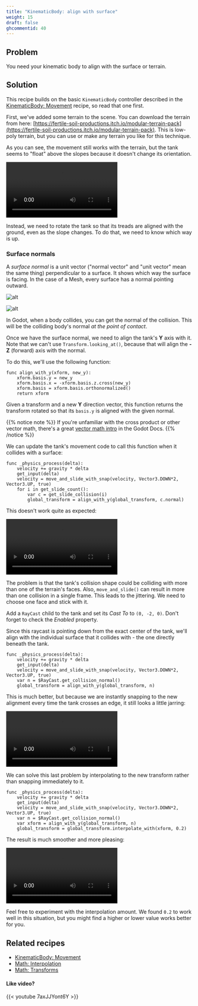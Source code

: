 ```yaml
---
title: "KinematicBody: align with surface"
weight: 15
draft: false
ghcommentid: 40
---
```


## Problem

You need your kinematic body to align with the surface or terrain.

## Solution

This recipe builds on the basic `KinematicBody` controller described in the [KinematicBody: Movement](/godot_recipes/3d/kinematic_body/) recipe, so read that one first.

First, we've added some terrain to the scene. You can download the terrain from here: [https://fertile-soil-productions.itch.io/modular-terrain-pack](https://fertile-soil-productions.itch.io/modular-terrain-pack). This is low-poly terrain, but you can use or make any terrain you like for this technique.

As you can see, the movement still works with the terrain, but the tank seems to "float" above the slopes because it doesn't change its orientation.

<video controls src="/godot_recipes/img/3d_kinematic_04.webm"></video>

Instead, we need to rotate the tank so that its treads are aligned with the ground, even as the slope changes. To do that, we need to know which way is up.

### Surface normals

A *surface normal* is a unit vector ("normal vector" and "unit vector" mean the same thing) perpendicular to a surface. It shows which way the surface is facing. In the case of a Mesh, every surface has a normal pointing outward.

![alt](/godot_recipes/img/3d_kinematic_05.png)

![alt](/godot_recipes/img/3d_kinematic_06.gif)

In Godot, when a body collides, you can get the normal of the collision. This will be the colliding body's normal *at the point of contact*.

Once we have the surface normal, we need to align the tank's **Y** axis with it. Note that we can't use `Transform.looking_at()`, because that will align the **-Z** (forward) axis with the normal.

To do this, we'll use the following function:

```gdscript
func align_with_y(xform, new_y):
    xform.basis.y = new_y
    xform.basis.x = -xform.basis.z.cross(new_y)
    xform.basis = xform.basis.orthonormalized()
    return xform
```

Given a transform and a new **Y** direction vector, this function returns the transform rotated so that its `basis.y` is aligned with the given normal.

{{% notice note %}}
If you're unfamiliar with the cross product or other vector math, there's a great [vector math intro](https://docs.godotengine.org/en/latest/tutorials/math/vector_math.html) in the Godot Docs.
{{% /notice %}}

We can update the tank's movement code to call this function when it collides with a surface:

```gdscript
func _physics_process(delta):
    velocity += gravity * delta
    get_input(delta)
    velocity = move_and_slide_with_snap(velocity, Vector3.DOWN*2, Vector3.UP, true)
    for i in get_slide_count():
        var c = get_slide_collision(i)
        global_transform = align_with_y(global_transform, c.normal)
```

This doesn't work quite as expected:

<video controls src="/godot_recipes/img/3d_kinematic_07.webm"></video>

The problem is that the tank's collision shape could be colliding with more than one of the terrain's faces. Also, `move_and_slide()` can result in more than one collision in a single frame. This leads to the jittering. We need to choose one face and stick with it.

Add a `RayCast` child to the tank and set its *Cast To* to `(0, -2, 0)`. Don't forget to check the *Enabled* property.

Since this raycast is pointing down from the exact center of the tank, we'll align with the individual surface that it collides with - the one directly beneath the tank.

```gdscript
func _physics_process(delta):
    velocity += gravity * delta
    get_input(delta)
    velocity = move_and_slide_with_snap(velocity, Vector3.DOWN*2, Vector3.UP, true)
    var n = $RayCast.get_collision_normal()
    global_transform = align_with_y(global_transform, n)
```

This is much better, but because we are instantly snapping to the new alignment every time the tank crosses an edge, it still looks a little jarring:

<video controls src="/godot_recipes/img/3d_kinematic_08.webm"></video>

We can solve this last problem by interpolating to the new transform rather than snapping immediately to it.

```gdscript
func _physics_process(delta):
    velocity += gravity * delta
    get_input(delta)
    velocity = move_and_slide_with_snap(velocity, Vector3.DOWN*2, Vector3.UP, true)
    var n = $RayCast.get_collision_normal()
    var xform = align_with_y(global_transform, n)
    global_transform = global_transform.interpolate_with(xform, 0.2)
```

The result is much smoother and more pleasing:

<video controls src="/godot_recipes/img/3d_kinematic_09.webm"></video>

Feel free to experiment with the interpolation amount. We found `0.2` to work well in this situation, but you might find a higher or lower value works better for you.

## Related recipes

- [KinematicBody: Movement](/godot_recipes/3d/3d_align_surface/)
- [Math: Interpolation](/godot_recipes/math/interpolation/)
- [Math: Transforms](/godot_recipes/math/transforms/)

#### Like video?

{{< youtube 7axJJYont6Y >}}
